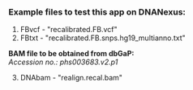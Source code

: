### Example files to test this app on DNANexus:

1. FBvcf - "recalibrated.FB.vcf"
2. FBtxt - "recalibrated.FB.snps.hg19_multianno.txt"

**BAM file to be obtained from dbGaP:**  
_Accession no.: phs003683.v2.p1_

3. DNAbam - "realign.recal.bam"
